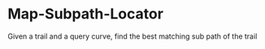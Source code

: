 # Map-Subpath-Locator
Given a trail and a query curve, find the best matching sub path of the trail
